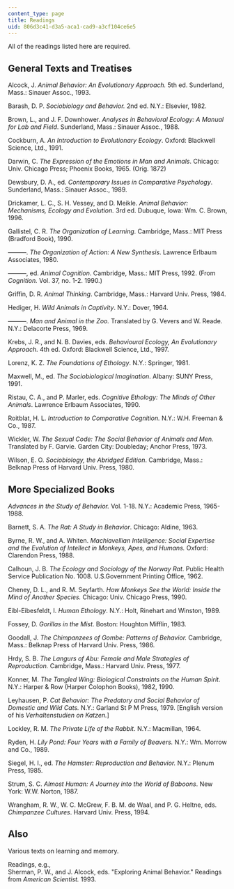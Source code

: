 ```yaml
---
content_type: page
title: Readings
uid: 806d3c41-d3a5-aca1-cad9-a3cf104ce6e5
---
```


All of the readings listed here are required.

General Texts and Treatises
---------------------------

Alcock, J. _Animal Behavior: An Evolutionary Approach._ 5th ed. Sunderland, Mass.: Sinauer Assoc., 1993.

Barash, D. P. _Sociobiology and Behavior._ 2nd ed. N.Y.: Elsevier, 1982.

Brown, L., and J. F. Downhower. _Analyses in Behavioral Ecology: A Manual for Lab and Field_. Sunderland, Mass.: Sinauer Assoc., 1988. 

Cockburn, A. _An Introduction to Evolutionary Ecology_. Oxford: Blackwell Science, Ltd., 1991. 

Darwin, C. _The Expression of the Emotions in Man and Animals_. Chicago: Univ. Chicago Press; Phoenix Books, 1965. (Orig. 1872)

Dewsbury, D. A., ed. _Contemporary Issues in Comparative Psychology_. Sunderland, Mass.: Sinauer Assoc., 1989.

Drickamer, L. C., S. H. Vessey, and D. Meikle. _Animal Behavior: Mechanisms, Ecology and Evolution._ 3rd ed. Dubuque, Iowa: Wm. C. Brown, 1996.

Gallistel, C. R. _The Organization of Learning_. Cambridge, Mass.: MIT Press (Bradford Book), 1990.

———. _The Organization of Action: A New Synthesis_. Lawrence Erlbaum Associates, 1980.

———, ed. _Animal Cognition_. Cambridge, Mass.: MIT Press, 1992. (From _Cognition._ Vol. 37, no. 1-2. 1990.)

Griffin, D. R. _Animal Thinking_. Cambridge, Mass.: Harvard Univ. Press, 1984.

Hediger, H. _Wild Animals in Captivity_. N.Y.: Dover, 1964.

———. _Man and Animal in the Zoo._ Translated by G. Vevers and W. Reade. N.Y.: Delacorte Press, 1969.

Krebs, J. R., and N. B. Davies, eds. _Behavioural Ecology, An Evolutionary Approach._ 4th ed. Oxford: Blackwell Science, Ltd., 1997.

Lorenz, K. Z. _The Foundations of Ethology_. N.Y.: Springer, 1981.

Maxwell, M., ed. _The Sociobiological Imagination_. Albany: SUNY Press, 1991.

Ristau, C. A., and P. Marler, eds. _Cognitive Ethology: The Minds of Other Animals_. Lawrence Erlbaum Associates, 1990.

Roitblat, H. L. _Introduction to Comparative Cognition._ N.Y.: W.H. Freeman & Co., 1987.

Wickler, W. _The Sexual Code: The Social Behavior of Animals and Men._ Translated by F. Garvie. Garden City: Doubleday; Anchor Press, 1973.

Wilson, E. O. _Sociobiology, the Abridged Edition_. Cambridge, Mass.: Belknap Press of Harvard Univ. Press, 1980.

More Specialized Books
----------------------

_Advances in the Study of Behavior._ Vol. 1-18. N.Y.: Academic Press, 1965-1988.

Barnett, S. A. _The Rat: A Study in Behavior_. Chicago: Aldine, 1963.

Byrne, R. W., and A. Whiten. _Machiavellian Intelligence: Social Expertise and the Evolution of Intellect in Monkeys, Apes, and Humans._ Oxford: Clarendon Press, 1988.

Calhoun, J. B. _The Ecology and Sociology of the Norway Rat_. Public Health Service Publication No. 1008. U.S.Government Printing Office, 1962.

Cheney, D. L., and R. M. Seyfarth. _How Monkeys See the World: Inside the Mind of Another Species._ Chicago: Univ. Chicago Press, 1990.

Eibl-Eibesfeldt, I. _Human Ethology_. N.Y.: Holt, Rinehart and Winston, 1989.

Fossey, D. _Gorillas in the Mist_. Boston: Houghton Mifflin, 1983.

Goodall, J. _The Chimpanzees of Gombe: Patterns of Behavior._ Cambridge, Mass.: Belknap Press of Harvard Univ. Press, 1986.

Hrdy, S. B. _The Langurs of Abu: Female and Male Strategies of Reproduction._ Cambridge, Mass.: Harvard Univ. Press, 1977.

Konner, M. _The Tangled Wing: Biological Constraints on the Human Spirit_. N.Y.: Harper & Row (Harper Colophon Books), 1982, 1990.

Leyhausen, P. _Cat Behavior: The Predatory and Social Behavior of Domestic and Wild Cats._ N.Y.: Garland St P M Press, 1979. \[English version of his _Verhaltenstudien on Katzen._\]

Lockley, R. M. _The Private Life of the Rabbit_. N.Y.: Macmillan, 1964.

Ryden, H. _Lily Pond: Four Years with a Family of Beavers._ N.Y.: Wm. Morrow and Co., 1989.

Siegel, H. I., ed. _The Hamster: Reproduction and Behavior._ N.Y.: Plenum Press, 1985.

Strum, S. C. _Almost Human: A Journey into the World of Baboons_. New York: W.W. Norton, 1987.

Wrangham, R. W., W. C. McGrew, F. B. M. de Waal, and P. G. Heltne, eds. _Chimpanzee Cultures_. Harvard Univ. Press, 1994.

Also
----

Various texts on learning and memory.

Readings, e.g.,  
Sherman, P. W., and J. Alcock, eds. "Exploring Animal Behavior." Readings from _American Scientist._ 1993.